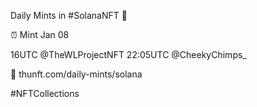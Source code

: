 Daily Mints in #SolanaNFT 🚀

⏰ Mint Jan 08

16UTC @TheWLProjectNFT
22:05UTC @CheekyChimps_

🔗 thunft.com/daily-mints/solana

#NFTCollections